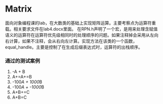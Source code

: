 # Matrix
面向对象编程课的lab，在大数类的基础上实现矩阵运算。主要考察点为运算符重载。相关要求文件在lab4.docx里面。
在RPN.h声明了一个宏，是用来处理含赋值语义的运算符在运算符优先级相同时的处理顺序的问题。如果注释掉会采用从左向右计算，如果不注释，会从右向左计算。实现方法在该类的一个函数，equal_handle。主要是控制了在生成后缀表达式时，运算符的出栈顺序。

### 通过的测试案例
 1. -A + B
 2. A+=A+=B
 3. -100*A + 1000*B
 4. -100*A + -1000*B
 5. A+B+=C
 6. A+B=C
